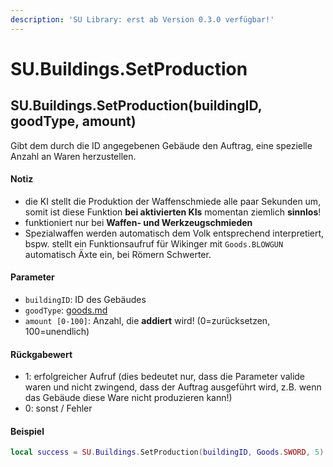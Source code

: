 ```yaml
---
description: 'SU Library: erst ab Version 0.3.0 verfügbar!'
---
```


# SU.Buildings.SetProduction

## SU.Buildings.SetProduction(buildingID, goodType, amount)

Gibt dem durch die ID angegebenen Gebäude den Auftrag, eine spezielle Anzahl an Waren herzustellen.

#### Notiz

* die KI stellt die Produktion der Waffenschmiede alle paar Sekunden um, somit ist diese Funktion **bei aktivierten KIs** momentan ziemlich **sinnlos**!
* funktioniert nur bei **Waffen- und Werkzeugschmieden**
* Spezialwaffen werden automatisch dem Volk entsprechend interpretiert, bspw. stellt ein Funktionsaufruf für Wikinger mit `Goods.BLOWGUN` automatisch Äxte ein, bei Römern Schwerter.

#### Parameter

* `buildingID`: ID des Gebäudes
* `goodType`: [goods.md](../../api-enums/goods.md "mention")
* `amount [0-100]`: Anzahl, die **addiert** wird! (0=zurücksetzen, 100=unendlich)

#### Rückgabewert

* 1: erfolgreicher Aufruf (dies bedeutet nur, dass die Parameter valide waren und nicht zwingend, dass der Auftrag ausgeführt wird, z.B. wenn das Gebäude diese Ware nicht produzieren kann!)
* 0: sonst / Fehler

#### Beispiel

```lua
local success = SU.Buildings.SetProduction(buildingID, Goods.SWORD, 5)
```
